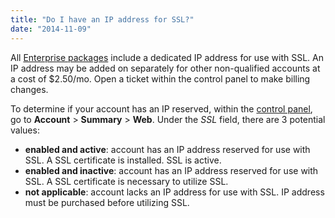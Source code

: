 ```yaml
---
title: "Do I have an IP address for SSL?"
date: "2014-11-09"
---
```


All [Enterprise packages](http://apnscp.com/web-hosting-packages) include a dedicated IP address for use with SSL. An IP address may be added on separately for other non-qualified accounts at a cost of $2.50/mo. Open a ticket within the control panel to make billing changes.

To determine if your account has an IP reserved, within the [control panel](https://kb.apnscp.com/control-panel/logging-into-the-control-panel/), go to **Account** > **Summary** > **Web**. Under the _SSL_ field, there are 3 potential values:

- **enabled and active**: account has an IP address reserved for use with SSL. A SSL certificate is installed. SSL is active.
- **enabled and inactive**: account has an IP address reserved for use with SSL. A SSL certificate is necessary to utilize SSL.
- **not applicable**: account lacks an IP address for use with SSL. IP address must be purchased before utilizing SSL.
